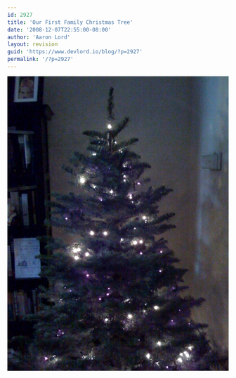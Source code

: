 ```yaml
---
id: 2927
title: 'Our First Family Christmas Tree'
date: '2008-12-07T22:55:00-08:00'
author: 'Aaron Lord'
layout: revision
guid: 'https://www.devlord.io/blog/?p=2927'
permalink: '/?p=2927'
---
```


<p class="mobile-photo"><a href="/assets/img/2011/10/photo-764151.jpg"><img src="/assets/img/2011/10/photo-764151.jpg?w=225" border="0" alt="" /></a></p><div class="blogger-post-footer"><img width='1' height='1' src="https://www.devlord.io/blog/2008/12/07/our-first-family-christmas-tree/"' /></div>
